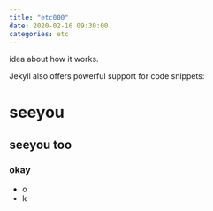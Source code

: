 ```yaml
---
title: "etc000"
date: 2020-02-16 09:30:00
categories: etc
---
```

idea about how it works.

Jekyll also offers powerful support for code snippets:
# seeyou
## seeyou too
### okay
* o
* k

